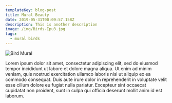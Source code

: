 ```yaml
---
templateKey: blog-post
title: Mural Beauty
date: 2019-05-31T00:09:57.158Z
description: This is another description
image: /img/Birds-Ipu3.jpg
tags:
  - mural birds
---
```

![Bird Mural](/img/Akeke_e.jpg "Mural Mural")   

Lorem ipsum dolor sit amet, consectetur adipiscing elit, sed do eiusmod tempor incididunt ut labore et dolore magna aliqua. Ut enim ad minim veniam, quis nostrud exercitation ullamco laboris nisi ut aliquip ex ea commodo consequat. Duis aute irure dolor in reprehenderit in voluptate velit esse cillum dolore eu fugiat nulla pariatur. Excepteur sint occaecat cupidatat non proident, sunt in culpa qui officia deserunt mollit anim id est laborum.
